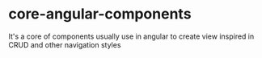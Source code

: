 # core-angular-components
It's a core of components usually use in angular to create view inspired in CRUD and other navigation styles
